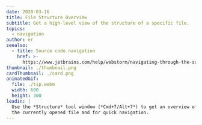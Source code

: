 ```yaml
---
date: 2020-03-16
title: File Structure Overview
subtitle: Get a high-level view of the structure of a specific file.
topics:
  - navigation
author: er
seealso:
  - title: Source code navigation
    href: >-
      https://www.jetbrains.com/help/webstorm/navigating-through-the-source-code.html
thumbnail: ./thumbnail.png
cardThumbnail: ./card.png
animatedGif:
  file: ./tip.webm
  width: 600
  height: 300
leadin: |
  Use the *Structure* tool window (*Cmd+7/Alt+7*) to get an overview of 
  the currently opened file and for quick navigation.
---
```


